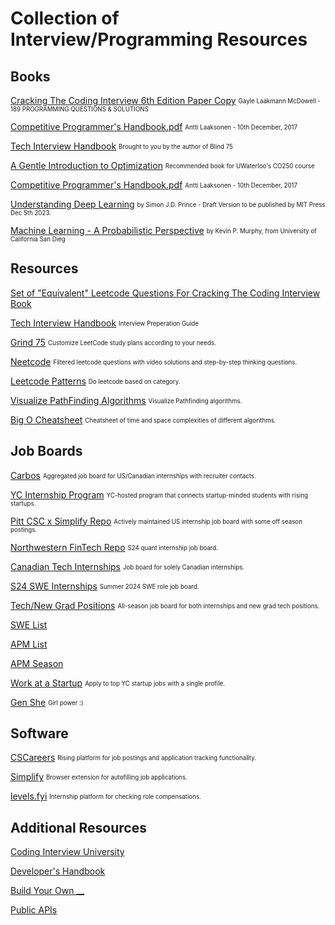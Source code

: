 # Collection of Interview/Programming Resources


## Books

[Cracking The Coding Interview 6th Edition Paper Copy](https://drive.google.com/file/d/1tK1d7q4FKfPEQeswIne_7gJzTlWN3aRz/view?usp=sharing)
<sub><sup> Gayle Laakmann McDowell - 189 PROGRAMMING QUESTIONS & SOLUTIONS</sup></sub>

[Competitive Programmer's Handbook.pdf](https://github.com/ylw311/Books/blob/ebbd6ecb941c9c6c235d5500b7e0ff2dd6d1733d/Competitive%20Programmer's%20Handbook%20-%20Antti%20Laaksonen%20-%20(10th%20December%2C%202017).pdf) <sub><sup>Antti Laaksonen - 10th December, 2017</sup></sub>

[Tech Interview Handbook](https://www.techinterviewhandbook.org/) <sub><sup>Brought to you by the author of Blind 75</sup></sub>

[A Gentle Introduction to Optimization](https://drive.google.com/file/d/1Ha2Iy8JK6gLsc4YzDXj49CKNbsgLFfYI/view?usp=sharing) <sub><sup>Recommended book for UWaterloo's CO250 course</sup></sub>



[Competitive Programmer's Handbook.pdf](https://www.frontendinterviewhandbook.com/) <sub><sup>Antti Laaksonen - 10th December, 2017</sup></sub>

[Understanding Deep Learning](https://udlbook.github.io/udlbook/) <sub><sup>by Simon J.D. Prince - Draft Version to be published by MIT Press Dec 5th 2023.</sup></sub>


[Machine Learning - A Probabilistic Perspective](http://noiselab.ucsd.edu/ECE228/Murphy_Machine_Learning.pdf) <sub><sup> by Kevin P. Murphy, from University of California San Dieg </sup></sub>

## Resources

[Set of "Equivalent" Leetcode Questions For Cracking The Coding Interview Book](https://leetcode.com/discuss/general-discussion/1152824/cracking-the-coding-interview-6th-edition-in-leetcode)

[Tech Interview Handbook](https://www.techinterviewhandbook.org/) <sub><sup> Interview Preperation Guide </sup></sub>

[Grind 75](https://www.techinterviewhandbook.org/grind75) <sub><sup> Customize LeetCode study plans according to your needs. </sup></sub>


[Neetcode](https://neetcode.io/) <sub><sup> Filtered leetcode questions with video solutions and step-by-step thinking questions. </sup></sub>

[Leetcode Patterns](https://seanprashad.com/leetcode-patterns/) <sub><sup> Do leetcode based on category. </sup></sub>

[Visualize PathFinding Algorithms](https://qiao.github.io/PathFinding.js/visual/) <sub><sup> Visualize Pathfinding algorithms. </sup></sub>


[Big O Cheatsheet](https://www.bigocheatsheet.com/) <sub><sup> Cheatsheet of time and space complexities of different algorithms. </sup></sub>

## Job Boards

[Carbos](https://www.carbosjobs.com/) <sub><sup> Aggregated job board for US/Canadian internships with recruiter contacts. <sup><sub>

[YC Internship Program](https://www.workatastartup.com/internships) <sub><sup> YC-hosted program that connects startup-minded students with rising startups. <sup><sub>

[Pitt CSC x Simplify Repo](https://github.com/SimplifyJobs/Summer2024-Internships) <sub><sup> Actively maintained US internship job board with some off season postings. <sup><sub>

[Northwestern FinTech Repo](https://github.com/northwesternfintech/2024QuantInternships) <sub><sup> S24 quant internship job board. <sup><sub>

[Canadian Tech Internships](https://github.com/jenndryden/Canadian-Tech-Internships-Summer-2024) <sub><sup> Job board for solely Canadian internships. <sup><sub>

[S24 SWE Internships](https://github.com/AlanChen4/Summer-2024-SWE-Internships) <sub><sup> Summer 2024 SWE role job board. <sup><sub>

[Tech/New Grad Positions](https://github.com/Trident-Development/2024-new-grad-intern) <sub><sup> All-season job board for both internships and new grad tech positions. <sup><sub>

[SWE List](https://swelist.com/)

[APM List](https://apmlist.com/)

[APM Season](https://apmlist.com/)

[Work at a Startup](https://www.workatastartup.com/) <sub><sup> Apply to top YC startup jobs with a single profile. <sup><sub>

[Gen She](https://jobs.generationshe.co/)  <sub><sup> Girl power :) <sup><sub>

## Software

[CSCareers](https://www.cscareers.dev/) <sub><sup> Rising platform for job postings and application tracking functionality. <sup><sub>

[Simplify](https://simplify.jobs/) <sub><sup> Browser extension for autofilling job applications. <sup><sub>

[levels.fyi](https://www.levels.fyi/internships/) <sub><sup> Internship platform for checking role compensations. <sup><sub>


## Additional Resources

[Coding Interview University](https://github.com/jwasham/coding-interview-university)

[Developer's Handbook](https://github.com/kamranahmedse/developer-roadmap)

[Build Your Own __](https://github.com/codecrafters-io/build-your-own-x)

[Public APIs](https://github.com/public-apis/public-apis)




